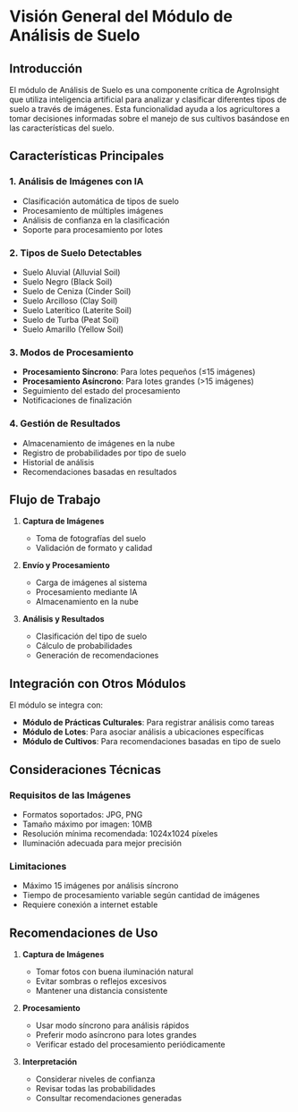 # Visión General del Módulo de Análisis de Suelo

## Introducción

El módulo de Análisis de Suelo es una componente crítica de AgroInsight que utiliza inteligencia artificial para analizar y clasificar diferentes tipos de suelo a través de imágenes. Esta funcionalidad ayuda a los agricultores a tomar decisiones informadas sobre el manejo de sus cultivos basándose en las características del suelo.

## Características Principales

### 1. Análisis de Imágenes con IA

- Clasificación automática de tipos de suelo
- Procesamiento de múltiples imágenes
- Análisis de confianza en la clasificación
- Soporte para procesamiento por lotes

### 2. Tipos de Suelo Detectables

- Suelo Aluvial (Alluvial Soil)
- Suelo Negro (Black Soil)
- Suelo de Ceniza (Cinder Soil)
- Suelo Arcilloso (Clay Soil)
- Suelo Laterítico (Laterite Soil)
- Suelo de Turba (Peat Soil)
- Suelo Amarillo (Yellow Soil)

### 3. Modos de Procesamiento

- **Procesamiento Síncrono**: Para lotes pequeños (≤15 imágenes)
- **Procesamiento Asíncrono**: Para lotes grandes (>15 imágenes)
- Seguimiento del estado del procesamiento
- Notificaciones de finalización

### 4. Gestión de Resultados

- Almacenamiento de imágenes en la nube
- Registro de probabilidades por tipo de suelo
- Historial de análisis
- Recomendaciones basadas en resultados

## Flujo de Trabajo

1. **Captura de Imágenes**
   - Toma de fotografías del suelo
   - Validación de formato y calidad

2. **Envío y Procesamiento**
   - Carga de imágenes al sistema
   - Procesamiento mediante IA
   - Almacenamiento en la nube

3. **Análisis y Resultados**
   - Clasificación del tipo de suelo
   - Cálculo de probabilidades
   - Generación de recomendaciones

## Integración con Otros Módulos

El módulo se integra con:

- **Módulo de Prácticas Culturales**: Para registrar análisis como tareas
- **Módulo de Lotes**: Para asociar análisis a ubicaciones específicas
- **Módulo de Cultivos**: Para recomendaciones basadas en tipo de suelo

## Consideraciones Técnicas

### Requisitos de las Imágenes

- Formatos soportados: JPG, PNG
- Tamaño máximo por imagen: 10MB
- Resolución mínima recomendada: 1024x1024 píxeles
- Iluminación adecuada para mejor precisión

### Limitaciones

- Máximo 15 imágenes por análisis síncrono
- Tiempo de procesamiento variable según cantidad de imágenes
- Requiere conexión a internet estable

## Recomendaciones de Uso

1. **Captura de Imágenes**
   - Tomar fotos con buena iluminación natural
   - Evitar sombras o reflejos excesivos
   - Mantener una distancia consistente

2. **Procesamiento**
   - Usar modo síncrono para análisis rápidos
   - Preferir modo asíncrono para lotes grandes
   - Verificar estado del procesamiento periódicamente

3. **Interpretación**
   - Considerar niveles de confianza
   - Revisar todas las probabilidades
   - Consultar recomendaciones generadas
